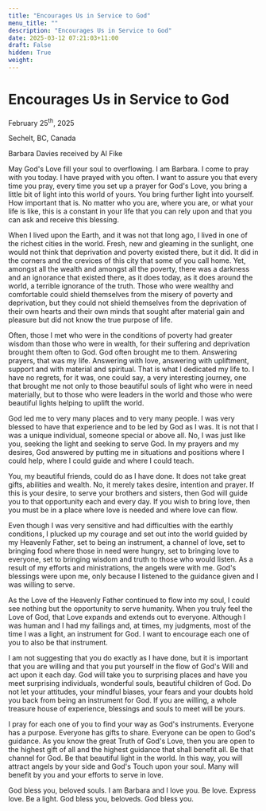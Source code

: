 ```yaml
---
title: "Encourages Us in Service to God"
menu_title: ""
description: "Encourages Us in Service to God"
date: 2025-03-12 07:21:03+11:00
draft: False
hidden: True
weight:
---
```

# Encourages Us in Service to God

February 25<sup>th</sup>, 2025

Sechelt, BC, Canada

Barbara Davies received by Al Fike

May God's Love fill your soul to overflowing. I am Barbara. I come to pray with you today. I have prayed with you often. I want to assure you that every time you pray, every time you set up a prayer for God's Love, you bring a little bit of light into this world of yours. You bring further light into yourself. How important that is. No matter who you are, where you are, or what your life is like, this is a constant in your life that you can rely upon and that you can ask and receive this blessing.

When I lived upon the Earth, and it was not that long ago, I lived in one of the richest cities in the world. Fresh, new and gleaming in the sunlight, one would not think that deprivation and poverty existed there, but it did. It did in the corners and the crevices of this city that some of you call home. Yet, amongst all the wealth and amongst all the poverty, there was a darkness and an ignorance that existed there, as it does today, as it does around the world, a terrible ignorance of the truth. Those who were wealthy and comfortable could shield themselves from the misery of poverty and deprivation, but they could not shield themselves from the deprivation of their own hearts and their own minds that sought after material gain and pleasure but did not know the true purpose of life.

Often, those I met who were in the conditions of poverty had greater wisdom than those who were in wealth, for their suffering and deprivation brought them often to God. God often brought me to them. Answering prayers, that was my life. Answering with love, answering with upliftment, support and with material and spiritual. That is what I dedicated my life to. I have no regrets, for it was, one could say, a very interesting journey, one that brought me not only to those beautiful souls of light who were in need materially, but to those who were leaders in the world and those who were beautiful lights helping to uplift the world.

God led me to very many places and to very many people. I was very blessed to have that experience and to be led by God as I was. It is not that I was a unique individual, someone special or above all. No, I was just like you, seeking the light and seeking to serve God. In my prayers and my desires, God answered by putting me in situations and positions where I could help, where I could guide and where I could teach.

You, my beautiful friends, could do as I have done. It does not take great gifts, abilities and wealth. No, it merely takes desire, intention and prayer. If this is your desire, to serve your brothers and sisters, then God will guide you to that opportunity each and every day. If you wish to bring love, then you must be in a place where love is needed and where love can flow.

Even though I was very sensitive and had difficulties with the earthly conditions, I plucked up my courage and set out into the world guided by my Heavenly Father, set to being an instrument, a channel of love, set to bringing food where those in need were hungry, set to bringing love to everyone, set to bringing wisdom and truth to those who would listen. As a result of my efforts and ministrations, the angels were with me. God's blessings were upon me, only because I listened to the guidance given and I was willing to serve.

As the Love of the Heavenly Father continued to flow into my soul, I could see nothing but the opportunity to serve humanity. When you truly feel the Love of God, that Love expands and extends out to everyone. Although I was human and I had my failings and, at times, my judgments, most of the time I was a light, an instrument for God. I want to encourage each one of you to also be that instrument.

I am not suggesting that you do exactly as I have done, but it is important that you are willing and that you put yourself in the flow of God's Will and act upon it each day. God will take you to surprising places and have you meet surprising individuals, wonderful souls, beautiful children of God. Do not let your attitudes, your mindful biases, your fears and your doubts hold you back from being an instrument for God. If you are willing, a whole treasure house of experience, blessings and souls to meet will be yours.

I pray for each one of you to find your way as God's instruments. Everyone has a purpose. Everyone has gifts to share. Everyone can be open to God's guidance. As you know the great Truth of God's Love, then you are open to the highest gift of all and the highest guidance that shall benefit all. Be that channel for God. Be that beautiful light in the world. In this way, you will attract angels by your side and God's Touch upon your soul. Many will benefit by you and your efforts to serve in love.

God bless you, beloved souls. I am Barbara and I love you. Be love. Express love. Be a light. God bless you, beloveds. God bless you.
